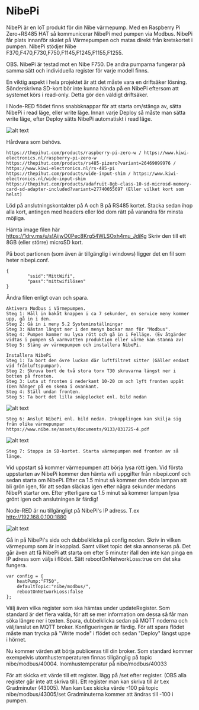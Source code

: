 # NibePi

NibePi är en IoT produkt för din Nibe värmepump.
Med en Raspberry Pi Zero+RS485 HAT så kommunicerar NibePi med pumpen via Modbus. NibePi får plats innanför skalet på Värmepumpen och matas direkt från kretskortet i pumpen. NibePi stödjer Nibe F370,F470,F730,F750,F1145,F1245,F1155,F1255.

OBS. NibePi är testad mot en Nibe F750. De andra pumparna fungerar på samma sätt och individuella register för varje modell finns.

En viktig aspekt i hela projektet är att det måste vara en driftsäker lösning. Sönderskrivna SD-kort bör inte kunna hända på en NibePi eftersom att systemet körs i read-only. Detta gör den väldigt driftsäker.

I Node-RED flödet finns snabbknappar för att starta om/stänga av, sätta NibePi i read läge, eller write läge.
Innan varje Deploy så måste man sätta write läge, efter Deploy sätts NibePi automatiskt i read läge. 

![alt text](https://github.com/bebben88/NibePi/blob/master/pics/nodered_2.png)

Hårdvara som behövs.
```
https://thepihut.com/products/raspberry-pi-zero-w / https://www.kiwi-electronics.nl/raspberry-pi-zero-w
https://thepihut.com/products/rs485-pizero?variant=26469099976 / https://www.kiwi-electronics.nl/rs-485-pi
https://thepihut.com/products/wide-input-shim / https://www.kiwi-electronics.nl/wide-input-shim
https://thepihut.com/products/adafruit-8gb-class-10-sd-microsd-memory-card-sd-adapter-included?variant=27740055697 (Eller vilket kort som helst)
```
Löd på anslutningskontakter på A och B på RS485 kortet. Stacka sedan ihop alla kort, antingen med headers eller löd dom rätt på varandra för minsta möjliga.

Hämta image filen här https://1drv.ms/u/s!AijwO0Pec8Krg54WLSOxh4mu_JdiKg
Skriv den till ett 8GB (eller större) microSD kort.

På boot partionen (som även är tillgänglig i windows) ligger det en fil som heter nibepi.conf. 
```
{
        "ssid":"MittWifi",
        "pass":"mittwifilösen"
}
```
Ändra filen enligt ovan och spara.
```
Aktivera Modbus i Värmepumpen.
Steg 1: Håll in bakåt knappen i ca 7 sekunder, en service meny kommer upp, gå in i den.
Steg 2: Gå in i meny 5.2 Systeminställningar
Steg 3: Nästan längst ner i den menyn bockar man för "Modbus".
Steg 4: Pumpen kommer nu lysa rött och gå in i Felläge. (Ev åtgärder vidtas i pumpen så varmvatten produktion eller värme kan stanna av)
Steg 5: Stäng av värmepumpen och installera NibePi.
```
```
Installera NibePi
Steg 1: Ta bort den övre luckan där luftfiltret sitter (Gäller endast vid frånluftspumpar).
Steg 2: Skruva bort de två stora torx T30 skruvarna längst ner i botten på fronten.
Steg 3: Luta ut fronten i nederkant 10-20 cm och lyft fronten uppåt (Den hänger på en skena i ovankant.
Steg 4: Ställ undan fronten.
Steg 5: Ta bort det lilla snäpplocket enl. bild nedan
```
![alt text](https://github.com/bebben88/NibePi/blob/master/pics/nibepi_1.jpg)
```
Steg 6: Anslut NibePi enl. bild nedan. Inkopplingen kan skilja sig från olika värmepumpar https://www.nibe.se/assets/documents/9133/031725-4.pdf 
```
![alt text](https://github.com/bebben88/NibePi/blob/master/pics/nibepi_2.jpg)
```
Steg 7: Stoppa in SD-kortet. Starta värmepumpen med fronten av så länge.
```
Vid uppstart så kommer värmepumpen att börja lysa rött igen. Vid första uppstarten av NibePi kommer den hämta wifi uppgifter från nibepi.conf och sedan starta om NibePi.
Efter ca 1.5 minut så kommer den röda lampan att bli grön igen, för att sedan släckas igen efter några sekunder medans NibePi startar om. Efter ytterligare ca 1.5 minut så kommer lampan lysa grönt igen och anslutningen är färdig!

Node-RED är nu tillgängligt på NibePi's IP adress. T.ex http://192.168.0.100:1880

![alt text](https://github.com/bebben88/NibePi/blob/master/pics/nodered_1.png)

Gå in på NibePi's sida och dubbelklicka på config noden. Skriv in vilken värmepump som är inkopplad. Samt vilket topic det ska annonseras på. Det går även att få NibePi att starta om efter 5 minuter ifall den inte kan pinga en IP adress som väljs i flödet. Sätt rebootOnNetworkLoss:true om det ska fungera.
```
var config = {
    heatPump:"F750",
    defaultTopic:"nibe/modbus/",
    rebootOnNetworkLoss:false
};
```
Välj även vilka register som ska hämtas under updateRegister. Som standard är det flera valda, för att se mer information om dessa så får man söka längre ner i texten.
Spara, dubbelklicka sedan på MQTT noderna och välj/anslut en MQTT broker. Konfigueringen är färdig. För att spara flödet måste man trycka på "Write mode" i flödet och sedan "Deploy" längst uppe i hörnet.

Nu kommer värden att börja publiceras till din broker.
Som standard kommer exempelvis utomhustemperaturen finnas tillgänglig på topic nibe/modbus/40004. Inomhustemperatur på nibe/modbus/40033

För att skicka ett värde till ett register. lägg på /set efter register. (OBS alla register går inte att skriva till).
Ett register man kan skriva till är t.ex Gradminuter (43005). Man kan t.ex skicka värde -100 på topic nibe/modbus/43005/set
Gradminuterna kommer att ändras till -100 i pumpen.
